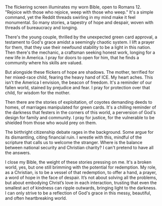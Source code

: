 The flickering screen illuminates my worn Bible, open to Romans 12. "Rejoice with those who rejoice, weep with those who weep." It's a simple command, yet the Reddit threads swirling in my mind make it feel monumental. So many stories, a tapestry of hope and despair, woven with threads of bureaucracy and longing.

There's the young couple, thrilled by the unexpected green card approval, a testament to God's grace amidst a seemingly chaotic system. I lift a prayer for them, that they use their newfound stability to be a light in this nation. Then there's the mechanic, a craftsman seeking honest work, longing for a new life in America. I pray for doors to open for him, that he finds a community where his skills are valued.

But alongside these flickers of hope are shadows. The mother, terrified for her mixed-race child, fearing the heavy hand of ICE. My heart aches. This isn't the America I envision, the beacon of freedom. It's a reminder of our fallen world, stained by prejudice and fear. I pray for protection over that child, for wisdom for the mother.

Then there are the stories of exploitation, of coyotes demanding deeds to homes, of marriages manipulated for green cards. It's a chilling reminder of the darkness that festers in the corners of this world, a perversion of God's design for family and community. I pray for justice, for the vulnerable to be shielded from those who would prey on them.

The birthright citizenship debate rages in the background. Some argue for its dismantling, citing financial ruin. I wrestle with this, mindful of the scripture that calls us to welcome the stranger. Where is the balance between national security and Christian charity? I can't pretend to have all the answers.

I close my Bible, the weight of these stories pressing on me. It's a broken world, yes, but one still brimming with the potential for redemption. My role, as a Christian, is to be a vessel of that redemption, to offer a hand, a prayer, a word of hope in the face of despair. It’s not about solving all the problems, but about embodying Christ’s love in each interaction, trusting that even the smallest act of kindness can ripple outwards, bringing light to the darkness. I can only strive to be a reflection of God's grace in this messy, beautiful, and often heartbreaking world.